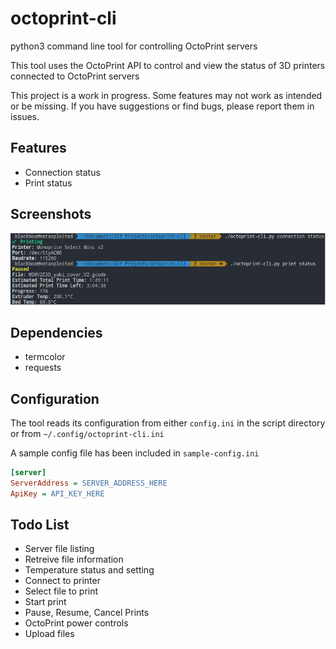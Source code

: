 # octoprint-cli
python3 command line tool for controlling OctoPrint servers

This tool uses the OctoPrint API to control and view the status of 3D printers connected to OctoPrint servers

This project is a work in progress. Some features may not work as intended or be missing. If you have suggestions or find bugs, please report them in issues.


## Features
* Connection status
* Print status


## Screenshots
![status commands](screenshots/Screenshot%20from%202020-04-30%2014-24-18.png)


## Dependencies
* termcolor
* requests


## Configuration
The tool reads its configuration from either `config.ini` in the script directory or from `~/.config/octoprint-cli.ini`

A sample config file has been included in `sample-config.ini`

```ini
[server]
ServerAddress = SERVER_ADDRESS_HERE
ApiKey = API_KEY_HERE
```

## Todo List
* Server file listing
* Retreive file information
* Temperature status and setting
* Connect to printer
* Select file to print
* Start print
* Pause, Resume, Cancel Prints
* OctoPrint power controls
* Upload files